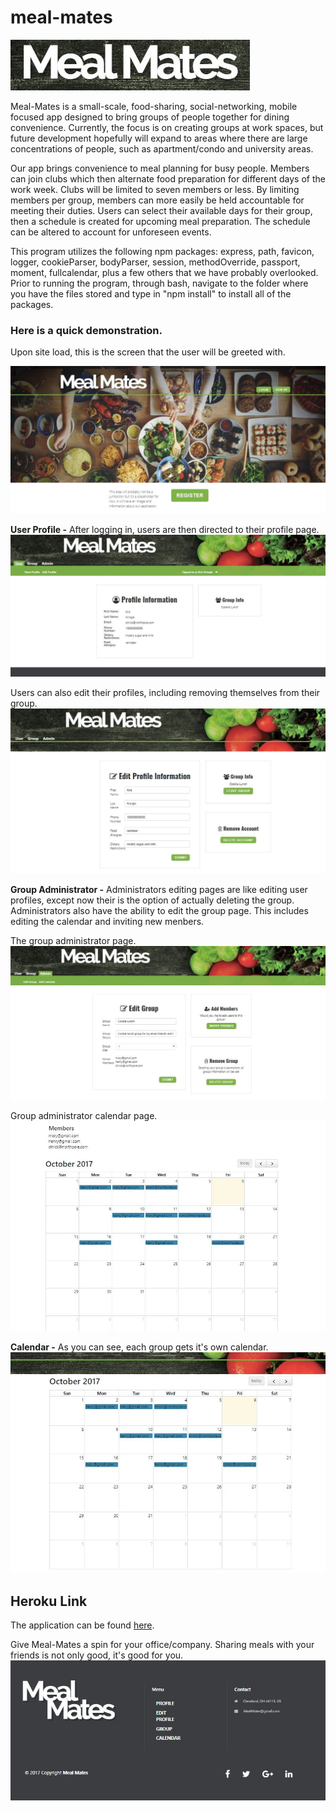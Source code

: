 # meal-mates

![Meal-Mates Logo](/imagesReadMe/mmlogo.JPG)

Meal-Mates is a small-scale, food-sharing, social-networking, mobile focused app designed to bring groups of people together for dining convenience.  Currently, the focus is on creating groups at work spaces, but future development hopefully will expand to areas where there are large concentrations of people, such as apartment/condo and university areas.

Our app brings convenience to meal planning for busy people.  Members can join clubs which then alternate food preparation for different days of the work week. Clubs will be limited to seven members or less. By limiting members per group, members can more easily be held accountable for meeting their duties. Users can select their available days for their group, then a schedule is created for upcoming meal preparation.  The schedule can be altered to account for unforeseen events. 

This program utilizes the following npm packages: express, path, favicon, logger, cookieParser, bodyParser, session, methodOverride, passport, moment, fullcalendar, plus a few others that we have probably overlooked.  Prior to running the program, through bash, navigate to the folder where you have the files stored and type in "npm install" to install all of the packages.

### Here is a quick demonstration.

Upon site load, this is the screen that the user will be greeted with.

![MM Load Page](/imagesReadMe/mm01.JPG)

__User Profile -__
After logging in, users are then directed to their profile page. ![MM Profile Page](/imagesReadMe/mm02a.JPG)


Users can also edit their profiles, including removing themselves from their group.
![MM Edit Profile Page](/imagesReadMe/mm03.JPG)


__Group Administrator -__
Administrators editing pages are like editing user profiles, except now their is the option of actually deleting the group.  Administrators also have the ability to edit the group page.  This includes editing the calendar and inviting new menbers.

The group administrator page.
![MM Group Admin Page](/imagesReadMe/mm04.JPG)  

Group administrator calendar page.
![MM Edit Calendar Page](/imagesReadMe/mm05.JPG)


__Calendar -__
As you can see, each group gets it's own calendar. ![MM Group Calendar](/imagesReadMe/mm06.JPG)

## Heroku Link
The application can be found [here](https://lit-mountain-94726.herokuapp.com/).

Give Meal-Mates a spin for your office/company.  Sharing meals with your friends is not only good, it's good for you.
![MM Final Image](/imagesReadMe/mm07.JPG)

